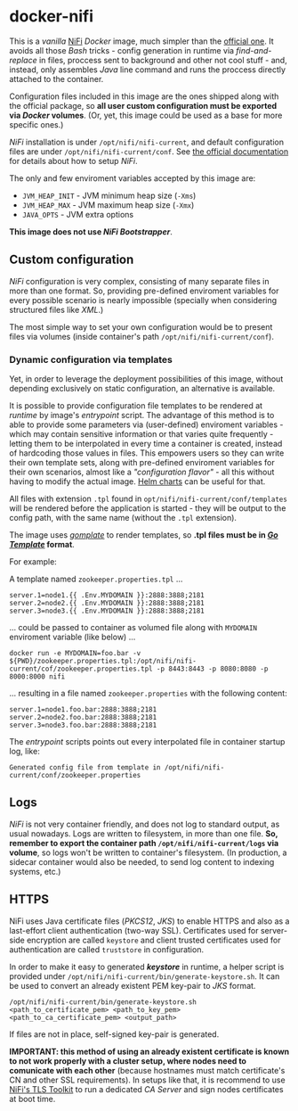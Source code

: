 # docker-nifi

This is a *vanilla* [NiFi](https://nifi.apache.org/) *Docker* image, much simpler than the [official one](https://hub.docker.com/r/apache/nifi/). It avoids all those *Bash* tricks - config generation in runtime via *find-and-replace* in files, proccess sent to background and other not cool stuff - and, instead, only assembles *Java* line command and runs the proccess directly attached to the container.

Configuration files included in this image are the ones shipped along with the official package, so **all user custom configuration must be exported via *Docker* volumes**. (Or, yet, this image could be used as a base for more specific ones.)

*NiFi* installation is under `/opt/nifi/nifi-current`, and default configuration files are under `/opt/nifi/nifi-current/conf`. See [the official documentation](https://nifi.apache.org/docs/nifi-docs/html/administration-guide.html) for details about how to setup *NiFi*.

The only and few enviroment variables accepted by this image are:

- `JVM_HEAP_INIT` - JVM minimum heap size (`-Xms`)
- `JVM_HEAP_MAX`  - JVM maximum heap size (`-Xmx`)
- `JAVA_OPTS` - JVM extra options

**This image does not use _NiFi Bootstrapper_**.

## Custom configuration

*NiFi* configuration is very complex, consisting of many separate files in more than one format. So, providing pre-defined enviroment variables for every possible scenario is nearly impossible (specially when considering structured files like *XML*.)

The most simple way to set your own configuration would be to present files via volumes (inside container's path `/opt/nifi/nifi-current/conf`).

### Dynamic configuration via templates

Yet, in order to leverage the deployment possibilities of this image, without depending exclusively on static configuration, an alternative is available.

It is possible to provide configuration file templates to be rendered at *runtime* by image's *entrypoint* script. The advantage of this method is to able to provide some parameters via (user-defined) enviroment variables - which may contain sensitive information or that varies quite frequently - letting them to be interpolated in every time a container is created, instead of hardcoding those values in files. This empowers users so they can write their own template sets, along with pre-defined enviroment variables for their own scenarios, almost like a _"configuration flavor"_ - all this without having to modify the actual image. [Helm charts](https://helm.sh/docs/topics/charts/) can be useful for that.

All files with extension `.tpl` found in `opt/nifi/nifi-current/conf/templates` will be rendered before the application is started - they will be output to the config path, with the same name (without the `.tpl` extension).

The image uses [*gomplate*](https://docs.gomplate.ca/) to render templates, so **.tpl files must be in [*Go Template*](https://golang.org/pkg/text/template/) format**.

For example:

A template named `zookeeper.properties.tpl` ...
```
server.1=node1.{{ .Env.MYDOMAIN }}:2888:3888;2181
server.2=node2.{{ .Env.MYDOMAIN }}:2888:3888;2181
server.3=node3.{{ .Env.MYDOMAIN }}:2888:3888;2181
```

... could be passed to container as volumed file along with `MYDOMAIN` enviroment variable (like below) ...
```
docker run -e MYDOMAIN=foo.bar -v ${PWD}/zookeeper.properties.tpl:/opt/nifi/nifi-current/cof/zookeeper.properties.tpl -p 8443:8443 -p 8080:8080 -p 8000:8000 nifi
```

... resulting in a file named `zookeeper.properties` with the following content:
```
server.1=node1.foo.bar:2888:3888;2181
server.2=node2.foo.bar:2888:3888;2181
server.3=node3.foo.bar:2888:3888;2181
```

The *entrypoint* scripts points out every interpolated file in container startup log, like:
```
Generated config file from template in /opt/nifi/nifi-current/conf/zookeeper.properties
```

## Logs

*NiFi* is not very container friendly, and does not log to standard output, as usual nowadays. Logs are written to filesystem, in more than one file. **So, remember to export the container path `/opt/nifi/nifi-current/logs` via volume**, so logs won't be written to container's filesystem. (In production, a sidecar container would also be needed, to send log content to indexing systems, etc.)

## HTTPS

NiFi uses Java certificate files (*PKCS12*, *JKS*) to enable HTTPS and also as a last-effort client authentication (two-way SSL). Certificates used for server-side encryption are called `keystore` and client trusted certificates used for authentication are called `truststore` in configuration.

In order to make it easy to generated ***keystore*** in runtime, a helper script is provided under `/opt/nifi/nifi-current/bin/generate-keystore.sh`. It can be used to convert an already existent PEM key-pair to *JKS* format.

```
/opt/nifi/nifi-current/bin/generate-keystore.sh <path_to_certificate_pem> <path_to_key_pem> <path_to_ca_certificate_pem> <output_path>
```

If files are not in place, self-signed key-pair is generated.

**IMPORTANT: this method of using an already existent certificate is known to not work properly with a cluster setup, where nodes need to comunicate with each other** (because hostnames must match certificate's CN and other SSL requirements). In setups like that, it is recommend to use [NiFi's TLS Toolkit](https://nifi.apache.org/docs/nifi-docs/html/toolkit-guide.html#tls_toolkit) to run a dedicated *CA Server* and sign nodes certificates at boot time.
